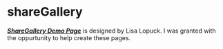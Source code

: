 # shareGallery

[***ShareGallery Demo Page***](https://wizardly-rosalind-421c8d.netlify.app/) is designed by Lisa Lopuck. I was granted with the oppurtunity to help create these pages.


